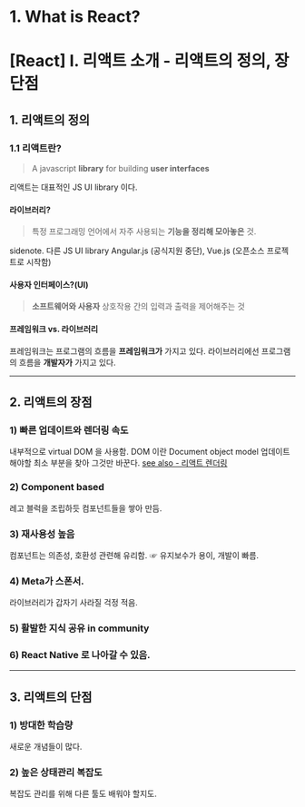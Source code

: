# 1. What is React?

# [React] I. 리액트 소개 - 리액트의 정의, 장단점

## 1. 리액트의 정의
### 1.1 리액트란?
> A javascript **library** for building **user interfaces**

리액트는 대표적인 JS UI library 이다. 

#### 라이브러리?
> 특정 프로그래밍 언어에서 자주 사용되는 **기능을 정리해 모아놓은** 것.

sidenote. 다른 JS UI library
Angular.js (공식지원 중단), Vue.js (오픈소스 프로젝트로 시작함)

#### 사용자 인터페이스?(UI)
> **소프트웨어와 사용자** 상호작용 간의 입력과 출력을 제어해주는 것



#### 프레임워크 vs. 라이브러리
프레임워크는 프로그램의 흐름을 **프레임워크가** 가지고 있다. 
라이브러리에선 프로그램의 흐름을 **개발자가** 가지고 있다.

<hr/>

## 2. 리액트의 장점

### 1) 빠른 업데이트와 렌더링 속도

내부적으로 virtual DOM 을 사용함.
DOM 이란 Document object model
업데이트 해야할 최소 부분을 찾아 그것만 바꾼다.
[see also - 리액트 렌더링](https://velog.io/@rdt419/%EB%A6%AC%EC%95%A1%ED%8A%B8-%EB%A0%8C%EB%8D%94%EB%A7%81)



### 2) Component based
레고 블럭을 조립하듯 컴포넌트들을 쌓아 만듬.

### 3) 재사용성 높음
컴포넌트는 의존성, 호환성 관련해 유리함. ☞ 유지보수가 용이, 개발이 빠름.

### 4) Meta가 스폰서.
라이브러리가 갑자기 사라질 걱정 적음.

### 5) 활발한 지식 공유 in community
### 6) React Native 로 나아갈 수 있음.

<hr/>

## 3. 리액트의 단점

### 1) 방대한 학습량
새로운 개념들이 많다. 

### 2) 높은 상태관리 복잡도
복잡도 관리를 위해 다른 툴도 배워야 할지도.